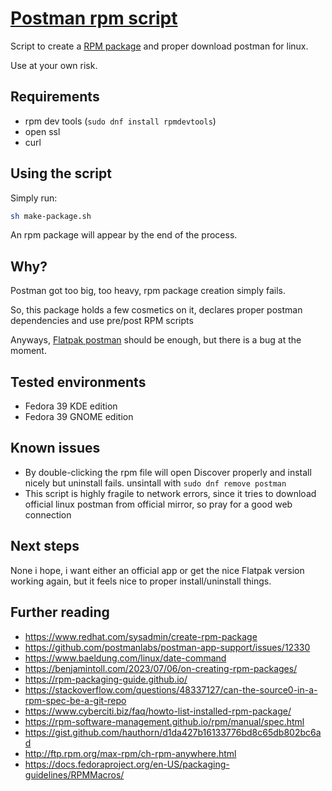 # [Postman rpm script](https://github.com/sombriks/postman-rpm)

Script to create a [RPM package](https://rpm.org) and proper download postman
for linux.

Use at your own risk.

## Requirements

- rpm dev tools (`sudo dnf install rpmdevtools`)
- open ssl
- curl

## Using the script

Simply run:

```bash
sh make-package.sh
```

An rpm package will appear by the end of the process.

## Why?

Postman got too big, too heavy, rpm package creation simply fails.

So, this package holds a few cosmetics on it, declares proper postman
dependencies and use pre/post RPM scripts

Anyways, [Flatpak postman](https://flathub.org/pt-BR/apps/com.getpostman.Postman)
should be enough, but there is a bug at the moment.

## Tested environments

- Fedora 39 KDE edition
- Fedora 39 GNOME edition

## Known issues

- By double-clicking the rpm file will open Discover properly and install nicely
  but uninstall fails. unsintall with `sudo dnf remove postman`  
- This script is highly fragile to network errors, since it tries to download
  official linux postman from official mirror, so pray for a good web connection

## Next steps

None i hope, i want either an official app or get the nice Flatpak version
working again, but it feels nice to proper install/uninstall things.

## Further reading

- <https://www.redhat.com/sysadmin/create-rpm-package>
- <https://github.com/postmanlabs/postman-app-support/issues/12330>
- <https://www.baeldung.com/linux/date-command>
- <https://benjamintoll.com/2023/07/06/on-creating-rpm-packages/>
- <https://rpm-packaging-guide.github.io/>
- <https://stackoverflow.com/questions/48337127/can-the-source0-in-a-rpm-spec-be-a-git-repo>
- <https://www.cyberciti.biz/faq/howto-list-installed-rpm-package/>
- <https://rpm-software-management.github.io/rpm/manual/spec.html>
- <https://gist.github.com/hauthorn/d1da427b16133776bd8c65db802bc6ad>
- <http://ftp.rpm.org/max-rpm/ch-rpm-anywhere.html>
- <https://docs.fedoraproject.org/en-US/packaging-guidelines/RPMMacros/>
